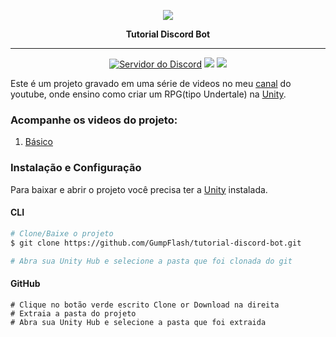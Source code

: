 <p align="center">
    <img src="https://yt3.ggpht.com/a/AATXAJx_w1yTgLhkYXUxNo4iIZHzIr5ls0sb9Jbm9A=s100-c-k-c0xffffffff-no-rj-mo">
    <p align="center"><b>Tutorial Discord Bot</b><p>
</p>

<hr>
<p align="center">
<a alt="Servidor do Discord">
    <a href="https://discord.gg/4GYN6bV"><img src="https://discordapp.com/api/guilds/330547455273992202/embed.png" alt="Servidor do Discord" /></a>
</a>
<a>
    <img src="https://img.shields.io/twitch/status/gumpflash?color=%23c9459b">
</a>
<a alt="Contribuidores">
    <img src="https://img.shields.io/github/contributors/GumpFlash/tutorial-discord-bot?color=%23c9459b&label=contribuidores" >
</a>
</p>

Este é um projeto gravado em uma série de videos no meu [canal](https://www.youtube.com/gumpflash) do youtube, onde ensino como criar um RPG(tipo Undertale) na [Unity](https://unity.com/pt).

### Acompanhe os videos do projeto:
1. [Básico](https://www.youtube.com/watch?v=BVY8ufpHyuE)

### Instalação e Configuração
Para baixar e abrir o projeto você precisa ter a [Unity](https://unity.com/pt) instalada.

#### CLI
```bash
# Clone/Baixe o projeto
$ git clone https://github.com/GumpFlash/tutorial-discord-bot.git

# Abra sua Unity Hub e selecione a pasta que foi clonada do git 
```

#### GitHub
```
# Clique no botão verde escrito Clone or Download na direita
# Extraia a pasta do projeto
# Abra sua Unity Hub e selecione a pasta que foi extraida
```
